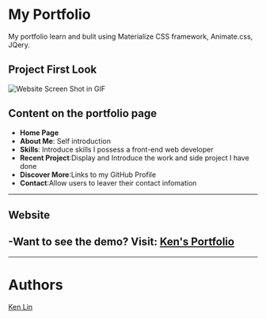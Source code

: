 # My Portfolio
My portfolio learn and bulit using Materialize CSS framework, Animate.css, JQery.


## Project First Look
![Website Screen Shot in GIF](project-screenshot.gif)


## Content on the portfolio page
- **Home Page**
- **About Me**: Self introduction
- **Skills**: Introduce skills I possess a front-end web developer
- **Recent Project**:Display and Introduce the work and side project I have done
- **Discover More**:Links to my GitHub Profile
- **Contact**:Allow users to leaver their contact infomation

___

## Website
-Want to see the demo? Visit: [Ken's Portfolio](https://github.com/LYS786/Personal-Page/edit/main/README.md)
-

___

# Authors
[Ken Lin](https://github.com/LYS786)
